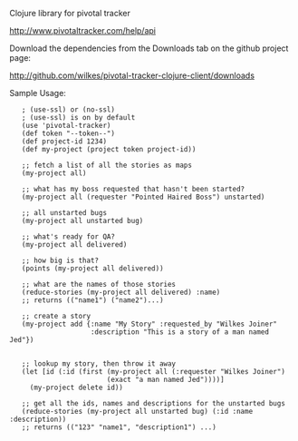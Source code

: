 Clojure library for pivotal tracker

http://www.pivotaltracker.com/help/api


Download the dependencies from the Downloads tab on the github project
page:

http://github.com/wilkes/pivotal-tracker-clojure-client/downloads


Sample Usage:

       ; (use-ssl) or (no-ssl)
       ; (use-ssl) is on by default
       (use 'pivotal-tracker)
       (def token "--token--")
       (def project-id 1234)
       (def my-project (project token project-id))
       
       ;; fetch a list of all the stories as maps
       (my-project all)
       
       ;; what has my boss requested that hasn't been started?
       (my-project all (requester "Pointed Haired Boss") unstarted)

       ;; all unstarted bugs
       (my-project all unstarted bug)
       
       ;; what's ready for QA?
       (my-project all delivered)

       ;; how big is that?
       (points (my-project all delivered))

       ;; what are the names of those stories
       (reduce-stories (my-project all delivered) :name)
       ;; returns (("name1") ("name2")...) 
       
       ;; create a story
       (my-project add {:name "My Story" :requested_by "Wilkes Joiner"
                        :description "This is a story of a man named Jed"})

	
       ;; lookup my story, then throw it away
       (let [id (:id (first (my-project all (:requester "Wilkes Joiner") 
       		    		    (exact "a man named Jed"))))]
         (my-project delete id))
	
       ;; get all the ids, names and descriptions for the unstarted bugs
       (reduce-stories (my-project all unstarted bug) (:id :name :description))
       ;; returns (("123" "name1", "description1") ...)

